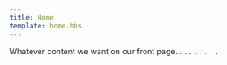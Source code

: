 ```yaml
---
title: Home
template: home.hbs
---
```

Whatever content we want on our front page...&nbsp;.&nbsp;.&nbsp;&nbsp;.&nbsp;&nbsp;&nbsp;.&nbsp;&nbsp;&nbsp;&nbsp;.